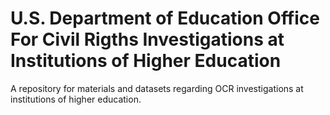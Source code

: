 # U.S. Department of Education Office For Civil Rigths Investigations at Institutions of Higher Education
A repository for materials and datasets regarding OCR investigations at institutions of higher education. 

